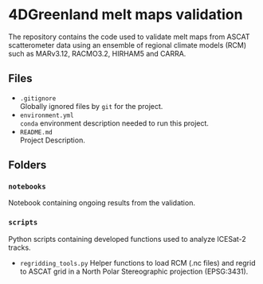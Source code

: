 # 4DGreenland melt maps validation 
The repository contains the code used to validate melt maps from ASCAT scatterometer data using an ensemble of regional climate models (RCM) such as MARv3.12, RACMO3.2, HIRHAM5 and CARRA. 


## Files

* `.gitignore`
<br> Globally ignored files by `git` for the project.
* `environment.yml`
<br> `conda` environment description needed to run this project.
* `README.md`
<br> Project Description. 

## Folders

### `notebooks`
Notebook containing ongoing results from the validation. 

### `scripts`
Python scripts containing developed functions used to analyze ICESat-2 tracks. 
* `regridding_tools.py` Helper functions to load RCM (.nc files) and regrid to ASCAT grid in a North Polar Stereographic projection (EPSG:3431). 

